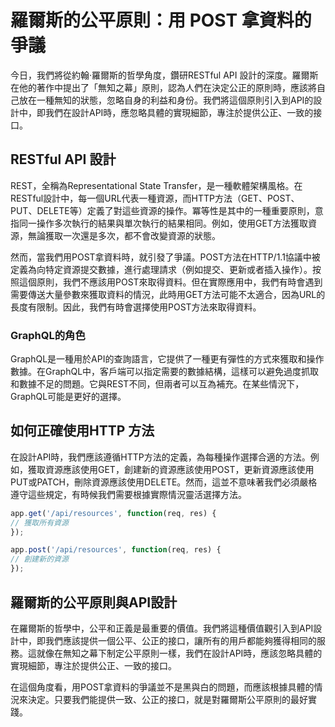 # 羅爾斯的公平原則：用 POST 拿資料的爭議
今日，我們將從約翰·羅爾斯的哲學角度，鑽研RESTful API 設計的深度。羅爾斯在他的著作中提出了「無知之幕」原則，認為人們在決定公正的原則時，應該將自己放在一種無知的狀態，忽略自身的利益和身份。我們將這個原則引入到API的設計中，即我們在設計API時，應忽略具體的實現細節，專注於提供公正、一致的接口。

## RESTful API 設計

REST，全稱為Representational State Transfer，是一種軟體架構風格。在RESTful設計中，每一個URL代表一種資源，而HTTP方法（GET、POST、PUT、DELETE等）定義了對這些資源的操作。冪等性是其中的一種重要原則，意指同一操作多次執行的結果與單次執行的結果相同。例如，使用GET方法獲取資源，無論獲取一次還是多次，都不會改變資源的狀態。

然而，當我們用POST拿資料時，就引發了爭議。POST方法在HTTP/1.1協議中被定義為向特定資源提交數據，進行處理請求（例如提交、更新或者插入操作）。按照這個原則，我們不應該用POST來取得資料。但在實際應用中，我們有時會遇到需要傳送大量參數來獲取資料的情況，此時用GET方法可能不太適合，因為URL的長度有限制。因此，我們有時會選擇使用POST方法來取得資料。

### GraphQL的角色

GraphQL是一種用於API的查詢語言，它提供了一種更有彈性的方式來獲取和操作數據。在GraphQL中，客戶端可以指定需要的數據結構，這樣可以避免過度抓取和數據不足的問題。它與REST不同，但兩者可以互為補充。在某些情況下，GraphQL可能是更好的選擇。

## 如何正確使用HTTP 方法

在設計API時，我們應該遵循HTTP方法的定義，為每種操作選擇合適的方法。例如，獲取資源應該使用GET，創建新的資源應該使用POST，更新資源應該使用PUT或PATCH，刪除資源應該使用DELETE。然而，這並不意味著我們必須嚴格遵守這些規定，有時候我們需要根據實際情況靈活選擇方法。

```javascript
app.get('/api/resources', function(req, res) {
// 獲取所有資源
});

app.post('/api/resources', function(req, res) {
// 創建新的資源
});
```

## 羅爾斯的公平原則與API設計

在羅爾斯的哲學中，公平和正義是最重要的價值。我們將這種價值觀引入到API設計中，即我們應該提供一個公平、公正的接口，讓所有的用戶都能夠獲得相同的服務。這就像在無知之幕下制定公平原則一樣，我們在設計API時，應該忽略具體的實現細節，專注於提供公正、一致的接口。

在這個角度看，用POST拿資料的爭議並不是黑與白的問題，而應該根據具體的情況來決定。只要我們能提供一致、公正的接口，就是對羅爾斯公平原則的最好實踐。